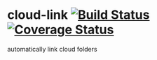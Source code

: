 # cloud-link [![Build Status](https://travis-ci.org/noamokman/cloud-link.svg?branch=master)](https://travis-ci.org/noamokman/cloud-link) [![Coverage Status](https://coveralls.io/repos/github/noamokman/cloud-link/badge.svg?branch=master)](https://coveralls.io/github/noamokman/cloud-link?branch=master)
automatically link cloud folders
